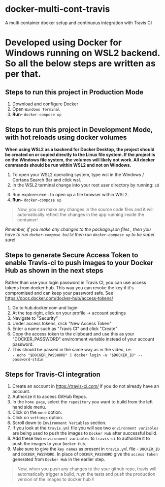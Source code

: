 # docker-multi-cont-travis
A multi container docker setup and continuous integration with Travis CI

# Developed using Docker for Windows running on WSL2 backend. So all the below steps are written as per that.

## Steps to run this project in Production Mode
1. Download and configure Docker
2. Open `Windows Terminal`
3. **Run-** `docker-compose up`


## Steps to run this project in Development Mode, with hot reloads using docker volumes
**When using WSL2 as a backend for Docker Desktop, the project should be created on or copied directly to the Linux file system. If the project is on the Windows file system, the volumes will likely not work. All docker commands should be run within WSL2 and not on Windows.**
1. To open your WSL2 operating system, type wsl in the Windows / Cortana Search Bar and click wsl.
2. In the WSL2 terminal change into your root user directory by running: `cd ~`
3. Run explorer.exe . to open up a file browser within WSL2.
4. **Run-** `docker-compose up`

> Now, you can make any changes in the source code files and it will automatically reflect the changes in the app running inside the container!

*Rmember, if you make any changes to the package.json files , then you have to run `docker-compose build` then run `docker-compose up` to be super sure!*

## Steps to generate Secure Access Token to enable Travis-ci to push images to your Docker Hub as shown in the next steps
Rather than use your login password in Travis CI, you can use access tokens from docker hub. This way you can revoke the key if it's compromised and can keep your password safe. See https://docs.docker.com/docker-hub/access-tokens/

1. Go to hub.docker.com  and login
2. At the top right, click on your profile -> account settings
3. Navigate to "Security"
4. Under access tokens, click "New Access Token"
5. Enter a name such as "Travis CI" and click "Create"
6. Copy the access token to the clipboard and use this as your "DOCKER_PASSWORD" environment variable instead of your account password.
7. This should be passed in the same way as in the video, i.e.  <br>
`- echo "$DOCKER_PASSWORD" | docker login -u "$DOCKER_ID" --password-stdin`

## Steps for Travis-CI integration
1. Create an account in https://travis-ci.com/ if you do not already have an account.
2. Authorize it to access GitHub Repos.
3. In the `home page`, select the  `repository` you want to build from the left hand side menu.
4. Click on the `more` option.
5. Click on `settings` option.
6. Scroll down to `Environment Variables` section.
7. If you look at the `travis.yml` file you will see two `environment variables` are being used to push the images to `Docker Hub` after successful build. 
8. Add these two `environment variables` to `travis-ci` to authorize it to push the images to your `Docker Hub`.
9. Make sure to give the `key names` as present in `travis.yml` file - `DOCKER_ID` and `DOCKER_PASSWORD`. In place of `DOCKER_PASSWORD` give the `access token` generated from `Docker Hub` in the earlier step.

> Now, when you push any changes to the your github repo, travis will automatically trigger a build, ruyn the tests and push the production version of the images to docker hub !!
